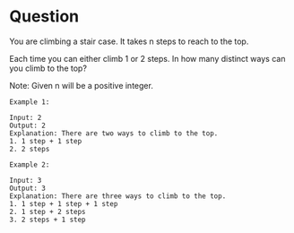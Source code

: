<h1>Question</h1>

You are climbing a stair case. It takes n steps to reach to the top.

Each time you can either climb 1 or 2 steps. In how many distinct ways can you climb to the top?

Note: Given n will be a positive integer.

```
Example 1:

Input: 2
Output: 2
Explanation: There are two ways to climb to the top.
1. 1 step + 1 step
2. 2 steps

Example 2:

Input: 3
Output: 3
Explanation: There are three ways to climb to the top.
1. 1 step + 1 step + 1 step
2. 1 step + 2 steps
3. 2 steps + 1 step

```